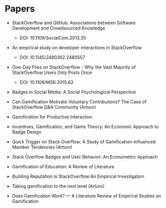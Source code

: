 # Papers

- StackOverflow and GitHub: Associations between Software Development and Crowdsourced Knowledge
	- DOI: 10.1109/SocialCom.2013.35
- An empirical study on developer interactions in StackOverflow
	- DOI: 10.1145/2480362.2480557
- One-Day Flies on StackOverflow - Why the Vast Majority of StackOverflow Users Only Posts Once
	- DOI: 10.1109/MSR.2015.63
- Badges in Social Media: A Social Psychological Perspective

- Can Gamification Motivate Voluntary Contributions? The Case of StackOverflow Q&A Community (Arturo)

- Gamification for Productive Interaction

- Incentives, Gamification, and Game Theory: An Economic Approach to Badge Design

- Quick Trigger on Stack Overflow: A Study of Gamification-influenced Member Tendencies (Arturo)

- Stack Overflow Badges and User Behavior: An Econometric Approach

- Gamification of Education: A Review of Literature

- Building Reputation in StackOverflow:An Empirical Investigation

- Taking gamification to the next level (Arturo)

- Does Gamification Work? — A Literature Review of Empirical Studies on
Gamification
